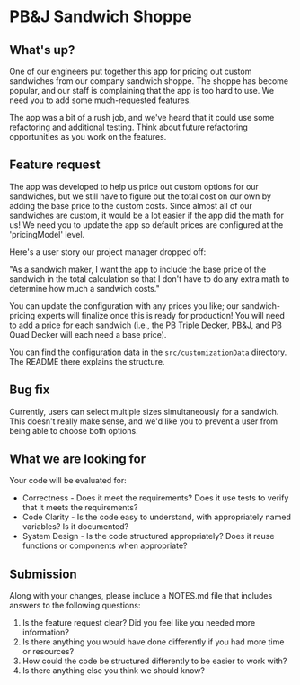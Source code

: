 # PB&J Sandwich Shoppe

## What's up?

One of our engineers put together this app for pricing out custom sandwiches from our company sandwich shoppe. The shoppe has become popular, and our staff is complaining that the app is too hard to use. We need you to add some much-requested features.

The app was a bit of a rush job, and we've heard that it could use some refactoring and additional testing. Think about future refactoring opportunities as you work on the features.

## Feature request

The app was developed to help us price out custom options for our sandwiches, but we still have to figure out the total cost on our own by adding the base price to the custom costs. Since almost all of our sandwiches are custom, it would be a lot easier if the app did the math for us! We need you to update the app so default prices are configured at the 'pricingModel' level.

Here's a user story our project manager dropped off:

"As a sandwich maker, I want the app to include the base price of the sandwich in the
total calculation so that I don't have to do any extra math to determine how much a sandwich costs."

You can update the configuration with any prices you like; our sandwich-pricing experts will finalize once this is ready for production! You will need to add a price for each sandwich (i.e., the PB Triple Decker, PB&J, and PB Quad Decker will each need a base price).

You can find the configuration data in the `src/customizationData` directory. The README there explains the structure.

## Bug fix

Currently, users can select multiple sizes simultaneously for a sandwich. This doesn't really make sense, and we'd like you to prevent a user from being able to choose both options.

## What we are looking for

Your code will be evaluated for:
* Correctness - Does it meet the requirements?  Does it use tests to verify that it meets the requirements?
* Code Clarity - Is the code easy to understand, with appropriately named variables?  Is it documented?
* System Design - Is the code structured appropriately?  Does it reuse functions or components when appropriate?

## Submission

Along with your changes, please include a NOTES.md file that includes answers to the following questions:

1. Is the feature request clear? Did you feel like you needed more information?
2. Is there anything you would have done differently if you had more time or resources?
3. How could the code be structured differently to be easier to work with?
4. Is there anything else you think we should know?
